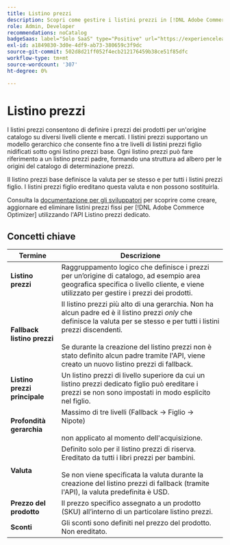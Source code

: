 ```yaml
---
title: Listino prezzi
description: Scopri come gestire i listini prezzi in [!DNL Adobe Commerce Optimizer].
role: Admin, Developer
recommendations: noCatalog
badgeSaas: label="Solo SaaS" type="Positive" url="https://experienceleague.adobe.com/en/docs/commerce/user-guides/product-solutions" tooltip="Applicabile solo ai progetti Adobe Commerce as a Cloud Service e Adobe Commerce Optimizer (infrastruttura SaaS gestita da Adobe)."
exl-id: a1849830-3d0e-4df9-ab73-380659c3f9dc
source-git-commit: 502d8d21ff052f4ecb212176459b38ce51f85dfc
workflow-type: tm+mt
source-wordcount: '307'
ht-degree: 0%

---
```


# Listino prezzi

I listini prezzi consentono di definire i prezzi dei prodotti per un&#39;origine catalogo su diversi livelli cliente e mercati. I listini prezzi supportano un modello gerarchico che consente fino a tre livelli di listini prezzi figlio nidificati sotto ogni listino prezzi base. Ogni listino prezzi può fare riferimento a un listino prezzi padre, formando una struttura ad albero per le origini del catalogo di determinazione prezzi.

Il listino prezzi base definisce la valuta per se stesso e per tutti i listini prezzi figlio. I listini prezzi figlio ereditano questa valuta e non possono sostituirla.

Consulta la [documentazione per gli sviluppatori](https://developer.adobe.com/commerce/services/reference/rest/) per scoprire come creare, aggiornare ed eliminare listini prezzi fissi per [!DNL Adobe Commerce Optimizer] utilizzando l&#39;API Listino prezzi dedicato.

## Concetti chiave

| Termine | Descrizione |
|------|-------------|
| **Listino prezzi** | Raggruppamento logico che definisce i prezzi per un’origine di catalogo, ad esempio area geografica specifica o livello cliente, e viene utilizzato per gestire i prezzi dei prodotti. |
| **Fallback listino prezzi** | Il listino prezzi più alto di una gerarchia. Non ha alcun padre ed è il listino prezzi *only* che definisce la valuta per se stesso e per tutti i listini prezzi discendenti.<br/><br/>Se durante la creazione del listino prezzi non è stato definito alcun padre tramite l&#39;API, viene creato un nuovo listino prezzi di fallback. |
| **Listino prezzi principale** | Un listino prezzi di livello superiore da cui un listino prezzi dedicato figlio può ereditare i prezzi se non sono impostati in modo esplicito nel figlio. |
| **Profondità gerarchia** | Massimo di tre livelli (Fallback -> Figlio -> Nipote)<br/><br/>non applicato al momento dell&#39;acquisizione. |
| **Valuta** | Definito solo per il listino prezzi di riserva. Ereditato da tutti i libri prezzi per bambini.<br/><br/>Se non viene specificata la valuta durante la creazione del listino prezzi di fallback (tramite l&#39;API), la valuta predefinita è USD. |
| **Prezzo del prodotto** | Il prezzo specifico assegnato a un prodotto (SKU) all’interno di un particolare listino prezzi. |
| **Sconti** | Gli sconti sono definiti nel prezzo del prodotto. Non ereditato. |
